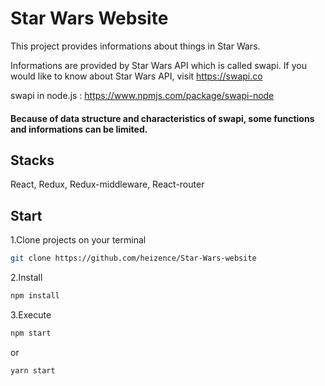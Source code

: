 # Star Wars Website

This project provides informations about things in Star Wars. 

Informations are provided by Star Wars API which is called swapi. If you would like to know about Star Wars API, visit https://swapi.co

swapi in node.js : https://www.npmjs.com/package/swapi-node

#### Because of data structure and characteristics of swapi, some functions and informations can be limited.

## Stacks
React, Redux, Redux-middleware, React-router

## Start

1.Clone projects on your terminal

```bash
git clone https://github.com/heizence/Star-Wars-website
```

2.Install 

```bash
npm install
```

3.Execute

```bash
npm start
```

or

```bash
yarn start
```
